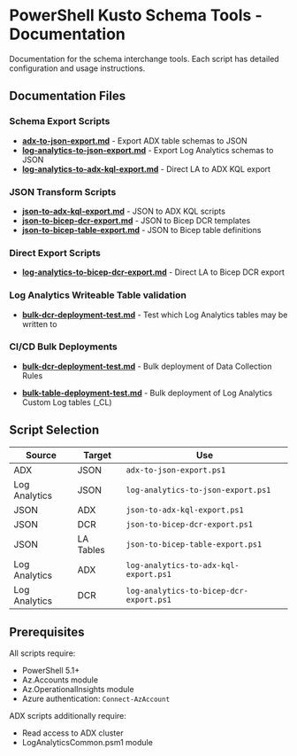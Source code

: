 # PowerShell Kusto Schema Tools - Documentation

Documentation for the schema interchange tools. Each script has detailed configuration and usage instructions.

## Documentation Files

### Schema Export Scripts

- **[adx-to-json-export.md](adx-to-json-export.md)** - Export ADX table schemas to JSON
- **[log-analytics-to-json-export.md](log-analytics-to-json-export.md)** - Export Log Analytics schemas to JSON  
- **[log-analytics-to-adx-kql-export.md](log-analytics-to-adx-kql-export.md)** - Direct LA to ADX KQL export

### JSON Transform Scripts

- **[json-to-adx-kql-export.md](json-to-adx-kql-export.md)** - JSON to ADX KQL scripts
- **[json-to-bicep-dcr-export.md](json-to-bicep-dcr-export.md)** - JSON to Bicep DCR templates
- **[json-to-bicep-table-export.md](json-to-bicep-table-export.md)** - JSON to Bicep table definitions

### Direct Export Scripts

- **[log-analytics-to-bicep-dcr-export.md](log-analytics-to-bicep-dcr-export.md)** - Direct LA to Bicep DCR export

### Log Analytics Writeable Table validation

- **[bulk-dcr-deployment-test.md](bulk-dcr-deployment-test.md)** - Test which Log Analytics tables may be written to

### CI/CD Bulk Deployments

- **[bulk-dcr-deployment-test.md](bulk-dcr-deployment-test.md)** - Bulk deployment of Data Collection Rules

- **[bulk-table-deployment-test.md](bulk-table-deployment-test.md)** - Bulk deployment of Log Analytics Custom Log tables (_CL)

## Script Selection

| Source        | Target    | Use                                     |
| ------------- | --------- | --------------------------------------- |
| ADX           | JSON      | `adx-to-json-export.ps1`                |
| Log Analytics | JSON      | `log-analytics-to-json-export.ps1`      |
| JSON          | ADX       | `json-to-adx-kql-export.ps1`            |
| JSON          | DCR       | `json-to-bicep-dcr-export.ps1`          |
| JSON          | LA Tables | `json-to-bicep-table-export.ps1`        |
| Log Analytics | ADX       | `log-analytics-to-adx-kql-export.ps1`   |
| Log Analytics | DCR       | `log-analytics-to-bicep-dcr-export.ps1` |

## Prerequisites

All scripts require:

- PowerShell 5.1+
- Az.Accounts module
- Az.OperationalInsights module  
- Azure authentication: `Connect-AzAccount`

ADX scripts additionally require:

- Read access to ADX cluster
- LogAnalyticsCommon.psm1 module
